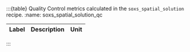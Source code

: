 :::{table} Quality Control metrics calculated in the `soxs_spatial_solution` recipe.
:name: soxs_spatial_solution_qc

| Label | Description | Unit |
| :------------ | :----------- | ------------- |


:::




